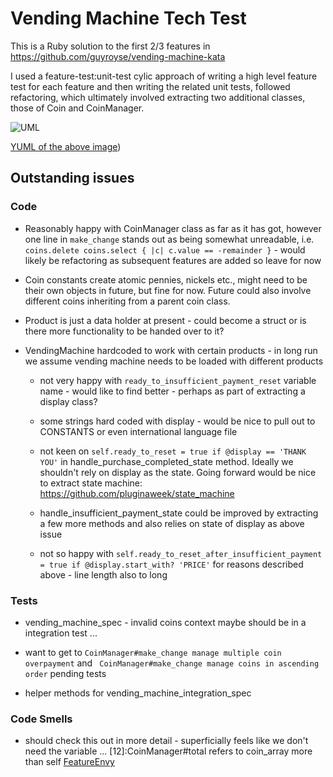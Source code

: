 Vending Machine Tech Test
========================

This is a Ruby solution to the first 2/3 features in https://github.com/guyroyse/vending-machine-kata 

I used a feature-test:unit-test cylic approach of writing a high level feature test for each feature and then writing the related unit tests, followed refactoring, which ultimately involved extracting two additional classes, those of Coin and CoinManager.

![UML](https://www.dropbox.com/s/i6ll7934a9vfjfv/Screenshot%202015-07-09%2014.21.06.png?dl=1)

[YUML of the above image](http://yuml.me/edit/05b1aecb))



Outstanding issues
------------------

### Code

* Reasonably happy with CoinManager class as far as it has got, however one line in `make_change` stands out as being somewhat unreadable, i.e. `coins.delete coins.select { |c| c.value == -remainder }` - would likely be refactoring as subsequent features are added so leave for now

* Coin constants create atomic pennies, nickels etc., might need to be their own objects in future, but fine for now.  Future could also involve different coins inheriting from a parent coin class.

* Product is just a data holder at present - could become a struct or is there more functionality to be handed over to it?

* VendingMachine hardcoded to work with certain products - in long run we assume vending machine needs to be loaded with different products

  * not very happy with `ready_to_insufficient_payment_reset` variable name - would like to find better - perhaps as part of extracting a display class?

  * some strings hard coded with display - would be nice to pull out to CONSTANTS or even international language file

  * not keen on `self.ready_to_reset = true if @display == 'THANK YOU'` in handle_purchase_completed_state method.  Ideally we shouldn't rely on display as the state.  Going forward would be nice to extract state machine: https://github.com/pluginaweek/state_machine

  * handle_insufficient_payment_state could be improved by extracting a few more methods and also relies on state of display as above issue

  * not so happy with ``self.ready_to_reset_after_insufficient_payment = true if @display.start_with? 'PRICE'`` for reasons described above - line length also to long

### Tests

*  vending_machine_spec - invalid coins context maybe should be in a integration test ...

* want to get to `CoinManager#make_change manage multiple coin overpayment` and ` CoinManager#make_change manage coins in ascending order` pending tests

* helper methods for vending_machine_integration_spec

### Code Smells

* should check this out in more detail - superficially feels like we don't need the variable ... [12]:CoinManager#total refers to coin_array more than self [FeatureEnvy](https://github.com/troessner/reek/wiki/Feature-Envy)

